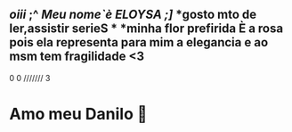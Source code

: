 *oiii* ;^
*Meu nome`è ELOYSA ;]*
*gosto mto de  ler,assistir serieS *
*minha flor prefirida È a rosa pois ela representa para mim a elegancia e ao msm tem fragilidade <3 
--
0     0
///////
   3 



# Amo meu Danilo 🤎


